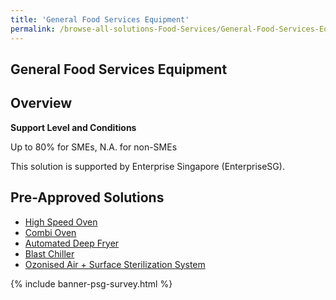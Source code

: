 ```yaml
---
title: 'General Food Services Equipment'
permalink: /browse-all-solutions-Food-Services/General-Food-Services-Equipment
---
```


## General Food Services Equipment
## Overview

**Support Level and Conditions**

Up to 80% for SMEs, N.A. for non-SMEs

This solution is supported by Enterprise Singapore (EnterpriseSG).

## Pre-Approved Solutions

- <a href='/productivity-solutions-grant/solutionrepo/solution56' target='_blank'>High Speed Oven</a><br>
- <a href='/productivity-solutions-grant/solutionrepo/solution402' target='_blank'>Combi Oven</a><br>
- <a href='/productivity-solutions-grant/solutionrepo/solution2523' target='_blank'>Automated Deep Fryer</a><br>
- <a href='/productivity-solutions-grant/solutionrepo/solution2524' target='_blank'>Blast Chiller</a><br>
- <a href='/productivity-solutions-grant/solutionrepo/solution2525' target='_blank'>Ozonised Air + Surface Sterilization System</a><br>

{% include banner-psg-survey.html %}
